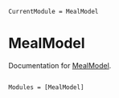 ```@meta
CurrentModule = MealModel
```

# MealModel

Documentation for [MealModel](https://github.com/max-de-rooij/MealModel.jl).

```@index
```

```@autodocs
Modules = [MealModel]
```
